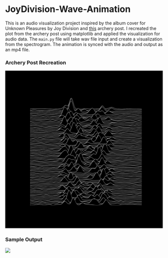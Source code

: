 # JoyDivision-Wave-Animation

This is an audio visualization project inspired by the album cover for Unknown Pleasures by Joy Division and [this](https://intothecontinuum.tumblr.com/post/27443100682/in-july-1967-astronomers-at-the-cavendish) archery post. I recreated the plot from the archery post using matplotlib and applied the visualization for audio data. The `main.py` file will take wav file input and create a visualization from the spectrogram. The animation is synced with the audio and output as an mp4 file. 

### Archery Post Recreation
![](https://github.com/Ryusei97/JoyDivision-Wave-Animation/blob/main/images/sample.gif)


### Sample Output
![](https://github.com/Ryusei97/JoyDivision-Wave-Animation/blob/main/images/vis2_cut.gif)
